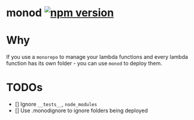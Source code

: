 # monod [![npm version](https://badge.fury.io/js/monod.svg)](https://badge.fury.io/js/monod)
# Why
If you use a `monorepo` to manage your lambda functions and every lambda
function has its own folder - you can use `monod` to deploy them.

# TODOs
- [] Ignore `__tests__`, `node_modules`
- [] Use .monodignore to ignore folders being deployed


